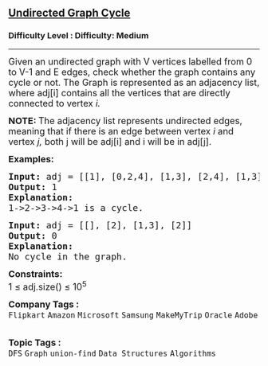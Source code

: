 <h2><a href="https://www.geeksforgeeks.org/problems/detect-cycle-in-an-undirected-graph/1">Undirected Graph Cycle</a></h2><h3>Difficulty Level : Difficulty: Medium</h3><hr><div class="problems_problem_content__Xm_eO"><p><span style="font-size: 18px;">Given an undirected graph with V vertices labelled from 0 to V-1 and E edges, check whether the graph contains any cycle or not. The Graph is represented as an adjacency list, where adj[i] contains all the vertices that are directly connected to vertex <em>i.</em></span></p>
<p><strong><span style="font-size: 18px;">NOTE:&nbsp;</span></strong><span style="font-size: 18px;">The adjacency list represents undirected edges, meaning that if there is an edge between vertex&nbsp;<em>i</em> and vertex&nbsp;<em>j, </em>both j will be adj[i] and i will be in adj[j].</span><span style="font-size: 18px;"><strong><img src="C:\Users\Mukul kumar\Desktop\GFG_PIC.JPG" alt=""></strong></span></p>
<p><span style="font-size: 18px;"><strong>Examples:</strong></span></p>
<pre><span style="font-size: 18px;"><strong>Input: </strong>adj = [[1], [0,2,4], [1,3], [2,4], [1,3]]<strong>&nbsp;</strong>
<strong>Output: </strong>1
<strong>Explanation:</strong> 
</span><img src="https://media.geeksforgeeks.org/img-practice/PROD/addEditProblem/700219/Web/Other/891791f9-1abb-45b1-80f2-7af46d73dcd2_1685086491.png" alt="">
<span style="font-size: 18px;">1-&gt;2-&gt;3-&gt;4-&gt;1 is a cycle.</span>
</pre>
<pre><span style="font-size: 18px;"><strong>Input: </strong>adj = [[], [2], [1,3], [2]]</span>
<strong><span style="font-size: 18px;">Output: </span></strong><span style="font-size: 18px;">0
<strong>Explanation: 
</strong></span><img src="https://media.geeksforgeeks.org/img-practice/PROD/addEditProblem/700219/Web/Other/d8cbd97e-406e-4f50-a38c-6a58747df876_1685086491.png" alt="">
<span style="font-size: 18px;">No cycle in the graph.</span>
</pre>
<p><span style="font-size: 18px;"><strong>Constraints:</strong><br>1 ≤ adj.size() ≤ 10<sup>5</sup></span></p></div><p><span style=font-size:18px><strong>Company Tags : </strong><br><code>Flipkart</code>&nbsp;<code>Amazon</code>&nbsp;<code>Microsoft</code>&nbsp;<code>Samsung</code>&nbsp;<code>MakeMyTrip</code>&nbsp;<code>Oracle</code>&nbsp;<code>Adobe</code>&nbsp;<br><p><span style=font-size:18px><strong>Topic Tags : </strong><br><code>DFS</code>&nbsp;<code>Graph</code>&nbsp;<code>union-find</code>&nbsp;<code>Data Structures</code>&nbsp;<code>Algorithms</code>&nbsp;